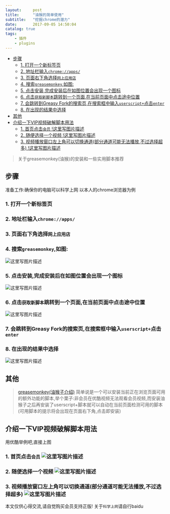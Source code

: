 ```yaml
---
layout:     post
title:      "油猴的简单使用"
subtitle:   "挖掘chrome的潜力"
date:       2017-09-05 14:50:04
catalog: true
tags:
    - 插件
    - plugins
---
```


- [步骤](#%E6%AD%A5%E9%AA%A4)
  - [1. 打开一个新标签页](#1-%E6%89%93%E5%BC%80%E4%B8%80%E4%B8%AA%E6%96%B0%E6%A0%87%E7%AD%BE%E9%A1%B5)
  - [2. 地址栏输入`chrome://apps/`](#2-%E5%9C%B0%E5%9D%80%E6%A0%8F%E8%BE%93%E5%85%A5chromeapps)
  - [3. 页面右下角选择`网上应用店`](#3-%E9%A1%B5%E9%9D%A2%E5%8F%B3%E4%B8%8B%E8%A7%92%E9%80%89%E6%8B%A9%E7%BD%91%E4%B8%8A%E5%BA%94%E7%94%A8%E5%BA%97)
  - [4. 搜索`greasemonkey`,如图:](#4-%E6%90%9C%E7%B4%A2greasemonkey%E5%A6%82%E5%9B%BE)
  - [5. 点击安装,完成安装后在如图位置会出现一个图标](#5-%E7%82%B9%E5%87%BB%E5%AE%89%E8%A3%85%E5%AE%8C%E6%88%90%E5%AE%89%E8%A3%85%E5%90%8E%E5%9C%A8%E5%A6%82%E5%9B%BE%E4%BD%8D%E7%BD%AE%E4%BC%9A%E5%87%BA%E7%8E%B0%E4%B8%80%E4%B8%AA%E5%9B%BE%E6%A0%87)
  - [6. 点击`获取新脚本`跳转到一个页面,在当前页面中点击途中位置](#6-%E7%82%B9%E5%87%BB%E8%8E%B7%E5%8F%96%E6%96%B0%E8%84%9A%E6%9C%AC%E8%B7%B3%E8%BD%AC%E5%88%B0%E4%B8%80%E4%B8%AA%E9%A1%B5%E9%9D%A2%E5%9C%A8%E5%BD%93%E5%89%8D%E9%A1%B5%E9%9D%A2%E4%B8%AD%E7%82%B9%E5%87%BB%E9%80%94%E4%B8%AD%E4%BD%8D%E7%BD%AE)
  - [7. 会跳转到Greasy Fork的搜索页,在搜索框中输入`userscript+`点击`enter`](#7-%E4%BC%9A%E8%B7%B3%E8%BD%AC%E5%88%B0greasy-fork%E7%9A%84%E6%90%9C%E7%B4%A2%E9%A1%B5%E5%9C%A8%E6%90%9C%E7%B4%A2%E6%A1%86%E4%B8%AD%E8%BE%93%E5%85%A5userscript%E7%82%B9%E5%87%BBenter)
  - [8. 在出现的结果中选择](#8-%E5%9C%A8%E5%87%BA%E7%8E%B0%E7%9A%84%E7%BB%93%E6%9E%9C%E4%B8%AD%E9%80%89%E6%8B%A9)
- [其他](#%E5%85%B6%E4%BB%96)
- [介绍一下VIP视频破解脚本用法](#%E4%BB%8B%E7%BB%8D%E4%B8%80%E4%B8%8Bvip%E8%A7%86%E9%A2%91%E7%A0%B4%E8%A7%A3%E8%84%9A%E6%9C%AC%E7%94%A8%E6%B3%95)
  - [1. 首页点击`会员` !这里写图片描述](#1-%E9%A6%96%E9%A1%B5%E7%82%B9%E5%87%BB%E4%BC%9A%E5%91%98-%E8%BF%99%E9%87%8C%E5%86%99%E5%9B%BE%E7%89%87%E6%8F%8F%E8%BF%B0)
  - [2. 随便选择一个视频 !这里写图片描述](#2-%E9%9A%8F%E4%BE%BF%E9%80%89%E6%8B%A9%E4%B8%80%E4%B8%AA%E8%A7%86%E9%A2%91-%E8%BF%99%E9%87%8C%E5%86%99%E5%9B%BE%E7%89%87%E6%8F%8F%E8%BF%B0)
  - [3. 视频播放窗口左上角可以切换通道(部分通道可能无法播放,不过选择超多) !这里写图片描述](#3-%E8%A7%86%E9%A2%91%E6%92%AD%E6%94%BE%E7%AA%97%E5%8F%A3%E5%B7%A6%E4%B8%8A%E8%A7%92%E5%8F%AF%E4%BB%A5%E5%88%87%E6%8D%A2%E9%80%9A%E9%81%93%E9%83%A8%E5%88%86%E9%80%9A%E9%81%93%E5%8F%AF%E8%83%BD%E6%97%A0%E6%B3%95%E6%92%AD%E6%94%BE%E4%B8%8D%E8%BF%87%E9%80%89%E6%8B%A9%E8%B6%85%E5%A4%9A-%E8%BF%99%E9%87%8C%E5%86%99%E5%9B%BE%E7%89%87%E6%8F%8F%E8%BF%B0)

> 关于greasemonkey(油猴)的安装和一些实用脚本推荐

## 步骤

准备工作:确保你的电脑可以科学上网
以本人的chrome浏览器为例

### 1. 打开一个新标签页

### 2. 地址栏输入`chrome://apps/`

### 3.  页面右下角选择`网上应用店`

### 4.  搜索`greasemonkey`,如图:
![这里写图片描述](https://lestat.b0.upaiyun.com/blog/20170905220548620.png)

### 5.  点击安装,完成安装后在如图位置会出现一个图标
![这里写图片描述](https://lestat.b0.upaiyun.com/blog/20170905220938865.png)

### 6.  点击`获取新脚本`跳转到一个页面,在当前页面中点击途中位置
![这里写图片描述](https://lestat.b0.upaiyun.com/blog/20170905221214234.png)

### 7.  会跳转到Greasy Fork的搜索页,在搜索框中输入`userscript+`点击`enter`

### 8. 在出现的结果中选择
![这里写图片描述](https://lestat.b0.upaiyun.com/blog/20170905221514070.png)


## 其他
>[greasemonkey(油猴子介绍)](https://zh.wikipedia.org/zh/Greasemonkey)
>简单说是一个可以安装当前正在浏览页面可用的额外功能的脚本,举个栗子:非会员在优酷视频无法观看会员视频,而安装油猴子之后再安装了userscript+脚本就可以自动在当前页面检测可用的脚本(可用脚本的提示将会出现在页面右下角,点击即安装)

## 介绍一下VIP视频破解脚本用法
用优酷举例吧,直接上图
### 1.  首页点击`会员` ![这里写图片描述](https://lestat.b0.upaiyun.com/blog/20170905223840097.png)
### 2. 随便选择一个视频 ![这里写图片描述](https://lestat.b0.upaiyun.com/blog/20170905223857412.png)
### 3.  视频播放窗口左上角可以切换通道(部分通道可能无法播放,不过选择超多) ![这里写图片描述](https://lestat.b0.upaiyun.com/blog/20170905223911820.png)
本文仅供心得交流,请自觉购买会员支持正版!
关于`科学上网`请自行baidu
